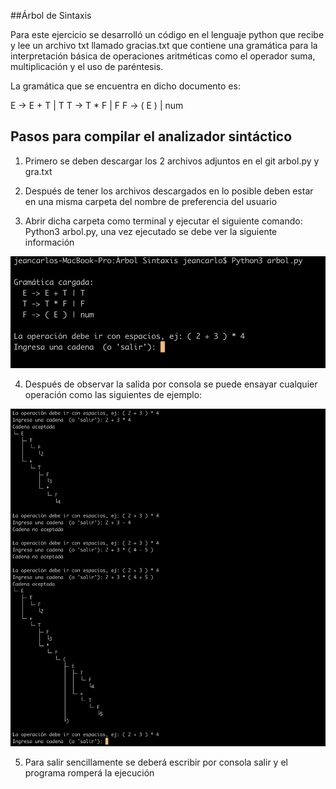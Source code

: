 ##Árbol de Sintaxis 

Para este ejercicio se desarrolló un código en el lenguaje python que recibe y lee un archivo txt llamado gracias.txt que contiene una gramática para la interpretación básica de operaciones aritméticas como el operador suma, multiplicación y el uso de paréntesis. 

La gramática que se encuentra en dicho documento es: 

E -> E + T | T
T -> T * F | F
F -> ( E ) | num


## Pasos para compilar el analizador sintáctico 

1. Primero se deben descargar los 2 archivos adjuntos en el git arbol.py y gra.txt 

2. Después de tener los archivos descargados en lo posible deben estar en una misma carpeta del nombre de preferencia del usuario

3. Abrir dicha carpeta como terminal y ejecutar el siguiente comando: Python3 arbol.py, una vez ejecutado se debe ver la siguiente información 

![Imagen1](Imagenes/Imagen1.png)

4. Después de observar la salida por consola se puede ensayar cualquier operación como las siguientes de ejemplo: 

![Imagen2](Imagenes/Imagen2.png)

5. Para salir sencillamente se deberá escribir por consola salir y el programa romperá la ejecución



